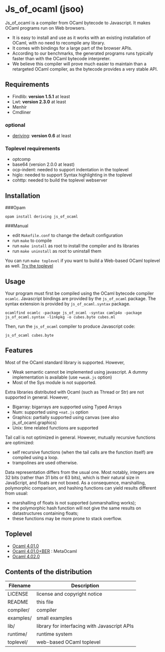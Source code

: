# Js_of_ocaml (jsoo)

Js_of_ocaml is a compiler from OCaml bytecode to Javascript. It makes
OCaml programs run on Web browsers.
  * It is easy to install and use as it works with an existing
    installation of OCaml, with no need to recompile any library.
  * It comes with bindings for a large part of the browser APIs.
  * According to our benchmarks, the generated programs runs typically
    faster than with the OCaml bytecode interpreter.
  * We believe this compiler will prove much easier to maintain than a
    retargeted OCaml compiler, as the bytecode provides a very stable
    API.

## Requirements

  * Findlib: **version 1.5.1** at least
  * Lwt: **version 2.3.0** at least
  * Menhir
  * Cmdliner

### optional
  * [deriving](https://github.com/ocsigen/deriving): **version 0.6** at least

### Toplevel requirements
 * optcomp
 * base64 (version 2.0.0 at least)
 * ocp-indent: needed to support indentation in the toplevel
 * higlo: needed to support Syntax highlighting in the toplevel
 * cohttp: needed to build the toplevel webserver

## Installation

###Opam
```
opam install deriving js_of_ocaml
```

###Manual
  * edit `Makefile.conf` to change the default configuration
  * run `make` to compile
  * run `make install` as root to install the compiler
    and its libraries
  * run `make uninstall` as root to uninstall them

You can run `make toplevel` if you want to build a Web-based OCaml
toplevel as well. [Try the toplevel](http://ocsigen.github.io/js_of_ocaml/)

## Usage

Your program must first be compiled using the OCaml bytecode compiler
`ocamlc`.  Javascript bindings are provided by the `js_of_ocaml` package.
The syntax extension is provided by `js_of_ocaml.syntax` package.

```
ocamlfind ocamlc -package js_of_ocaml -syntax camlp4o -package js_of_ocaml.syntax -linkpkg -o cubes.byte cubes.ml
```

Then, run the `js_of_ocaml` compiler to produce Javascript code:

```
js_of_ocaml cubes.byte
```

## Features

Most of the OCaml standard library is supported. However,
  * Weak semantic cannot be implemented using javascript.
    A dummy implementation is available (use `+weak.js` option)
  * Most of the Sys module is not supported.

Extra libraries distributed with Ocaml (such as Thread or Str) are not
supported in general. However,
  * Bigarray: bigarrays are supported using Typed Arrays
  * Num: supported using `+nat.js` option
  * Graphics: partially supported using canvas (see also js_of_ocaml.graphics)
  * Unix: time related functions are supported

Tail call is not optimized in general. However, mutually recursive
functions are optimized:
  * self recursive functions (when the tail calls are the function itself) are
    compiled using a loop.
  * trampolines are used otherwise.

Data representation differs from the usual one.  Most notably,
integers are 32 bits (rather than 31 bits or 63 bits), which is their
natural size in JavaScript, and floats are not boxed.  As a
consequence, marshalling, polymorphic comparison, and hashing
functions can yield results different from usual:
  * marshalling of floats is not supported (unmarshalling works);
  * the polymorphic hash function will not give the same results on
    datastructures containing floats;
  * these functions may be more prone to stack overflow.

## Toplevel
  * [Ocaml 4.01.0](http://ocsigen.github.io/js_of_ocaml/#version=4.01.0)
  * [Ocaml 4.01.0+BER](http://ocsigen.github.io/js_of_ocaml/#version=4.01.0+BER) : MetaOcaml
  * [Ocaml 4.02.0](http://ocsigen.github.io/js_of_ocaml/#version=4.02.0)

## Contents of the distribution
| Filename  | Description                                  |
|-----------|----------------------------------------------|
| LICENSE   | license and copyright notice                 |
| README    | this file                                    |
| compiler/ | compiler                                     |
| examples/ | small examples                               |
| lib/      | library for interfacing with Javascript APIs |
| runtime/  | runtime system                               |
| toplevel/ | web-based OCaml toplevel                     |
